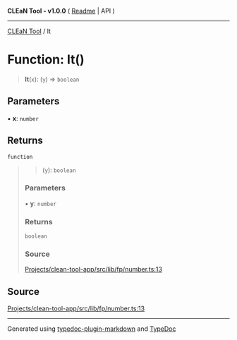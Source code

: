 **CLEaN Tool - v1.0.0** ( [Readme](../README.md) \| API )

***

[CLEaN Tool](../exports.md) / lt

# Function: lt()

> **lt**(`x`): (`y`) => `boolean`

## Parameters

▪ **x**: `number`

## Returns

`function`

> > (`y`): `boolean`
>
> ### Parameters
>
> ▪ **y**: `number`
>
> ### Returns
>
> `boolean`
>
> ### Source
>
> [Projects/clean-tool-app/src/lib/fp/number.ts:13](https://github.com/yuckyh/clean-tool-app/)
>

## Source

[Projects/clean-tool-app/src/lib/fp/number.ts:13](https://github.com/yuckyh/clean-tool-app/)

***

Generated using [typedoc-plugin-markdown](https://www.npmjs.com/package/typedoc-plugin-markdown) and [TypeDoc](https://typedoc.org/)

